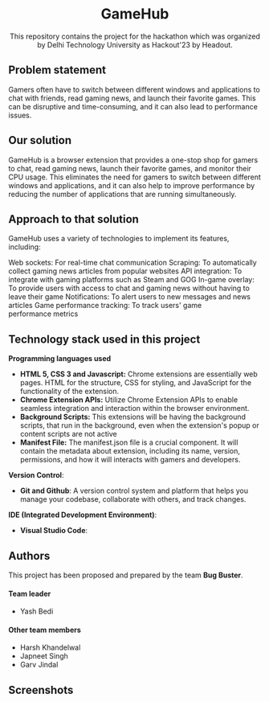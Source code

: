 <div align="center">
<h1>GameHub</h1>
This repository contains the project for the hackathon which was organized by Delhi Technology University as Hackout'23 by Headout.
</div>

## Problem statement
Gamers often have to switch between different windows and applications to chat with friends, read gaming news, and launch their favorite games. This can be disruptive and time-consuming, and it can also lead to performance issues.

## Our solution
GameHub is a browser extension that provides a one-stop shop for gamers to chat, read gaming news, launch their favorite games, and monitor their CPU usage. This eliminates the need for gamers to switch between different windows and applications, and it can also help to improve performance by reducing the number of applications that are running simultaneously.

## Approach to that solution
GameHub uses a variety of technologies to implement its features, including:

Web sockets: For real-time chat communication
Scraping: To automatically collect gaming news articles from popular websites
API integration: To integrate with gaming platforms such as Steam and GOG
In-game overlay: To provide users with access to chat and gaming news without having to leave their game
Notifications: To alert users to new messages and news articles
Game performance tracking: To track users' game performance metrics
## Technology stack used in this project
**Programming languages used**
- **HTML 5, CSS 3 and Javascript:** Chrome extensions are essentially  web pages. HTML for the structure,
CSS for styling, and JavaScript for the  functionality of the extension.
- **Chrome Extension APIs:** Utilize Chrome Extension APIs to  enable seamless integration and  interaction within the browser  environment.
- **Background Scripts:** This extensions will be having the  background scripts, that run in the  background, even when the  extension's popup or content scripts  are not active
- **Manifest File:** The manifest.json file is a crucial  component. It will contain the  metadata about extension,  including its name, version,  permissions, and how it will  interacts with gamers and  developers.

**Version Control**:
- **Git and Github**: A version control system and platform that helps you manage your codebase, collaborate with others, and track changes.

**IDE (Integrated Development Environment)**:
- **Visual Studio Code**: 

## Authors
This project has been proposed and prepared by the team **Bug Buster**.
#### Team leader
* Yash Bedi
#### Other team members
* Harsh Khandelwal
* Japneet Singh
* Garv Jindal

## Screenshots
